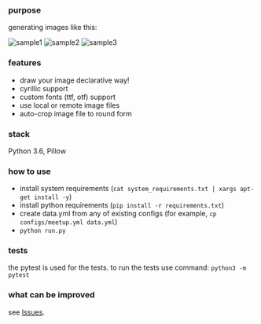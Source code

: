 ### purpose
generating images like this:  

![sample1](https://secure.meetupstatic.com/photos/event/1/d/b/1/600_463327601.jpeg)
![sample2](https://secure.meetupstatic.com/photos/event/b/1/c/c/600_463125516.jpeg)
![sample3](https://secure.meetupstatic.com/photos/event/8/6/7/b/600_463174427.jpeg)

### features
- draw your image declarative way!
- cyrillic support
- custom fonts (ttf, otf) support
- use local or remote image files
- auto-crop image file to round form

### stack
Python 3.6, Pillow

### how to use
- install system requirements (`cat system_requirements.txt | xargs apt-get install -y`)
- install python requirements (`pip install -r requirements.txt`)
- create data.yml from any of existing configs (for example, `cp configs/meetup.yml data.yml`)
- `python run.py`

### tests
the pytest is used for the tests.
to run the tests use command:
`python3 -m pytest`

### what can be improved
see [Issues](https://github.com/spbpython/kdpv_generator/issues).
